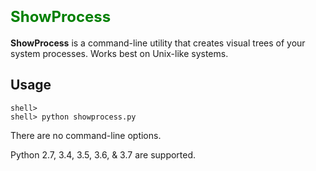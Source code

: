 # <font size =5 color=green> **ShowProcess** </font>

**ShowProcess** is a command-line utility that creates visual trees of your system processes. Works best on Unix-like systems. 

## Usage

    shell>
    shell> python showprocess.py

There are no command-line options. 

Python 2.7, 3.4, 3.5, 3.6, & 3.7 are supported.
